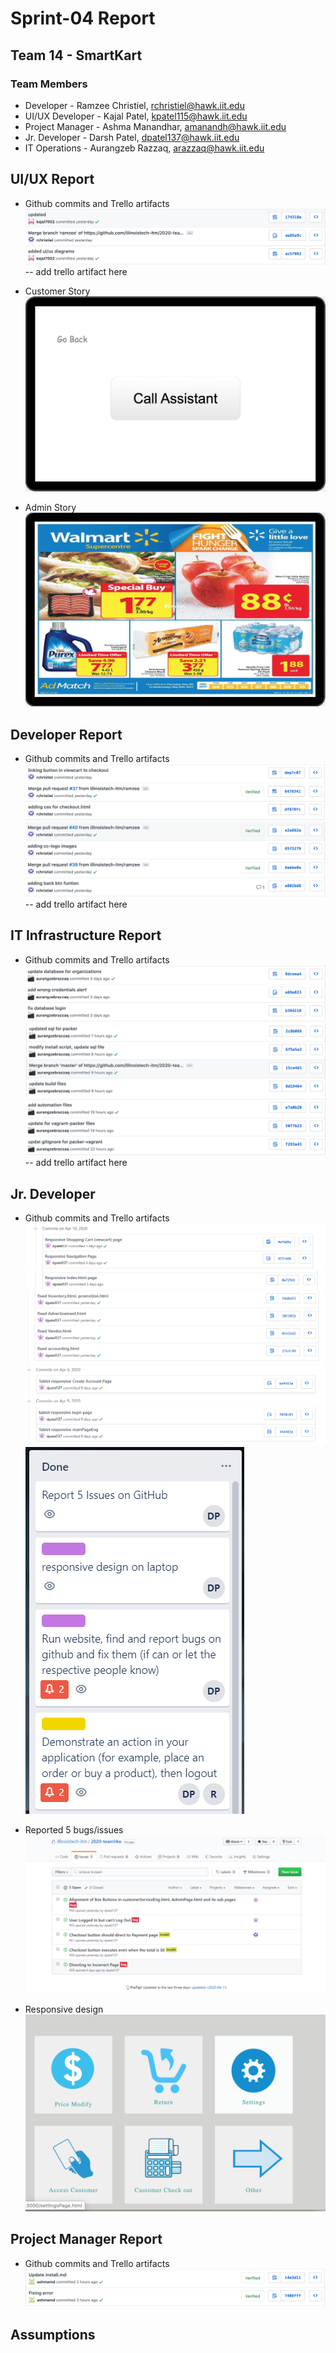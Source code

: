 # Sprint-04 Report

## Team 14 - SmartKart

### Team Members

* Developer - Ramzee Christiel, rchristiel@hawk.iit.edu
* UI/UX Developer - Kajal Patel, kpatel115@hawk.iit.edu
* Project Manager - Ashma Manandhar, amanandh@hawk.iit.edu
* Jr. Developer - Darsh Patel, dpatel137@hawk.iit.edu
* IT Operations - Aurangzeb Razzaq, arazzaq@hawk.iit.edu

 ## UI/UX Report

* Github commits and Trello artifacts
![Commits 1](../webApp/KajalCommits.png)
-- add trello artifact here

* Customer Story
 ![Customer Accessibility](../../diagrams/UI-UX/Customer_story_ss/customerAccessibilitypage.png)

* Admin Story
![Admin Print page](../../diagrams/UI-UX/admin_story_screenshots/adminPrintpage.png)

## Developer Report

* Github commits and Trello artifacts
![Commits 1](../webApp/RamzeeCommits.png)
![Commits 2](../webApp/RamzeeCommits1.png)
-- add trello artifact here

## IT Infrastructure Report

* Github commits and Trello artifacts
![Commits 1](../webApp/ZabeCommits.png)
![Commits 2](../webApp/ZabeCommits1.png)
![Commits 3](../webApp/ZabeCommits2.png)
-- add trello artifact here


## Jr. Developer

* Github commits and Trello artifacts
![Commits 1](../webApp/DarshCommits.png)
![Commits 2](../webApp/DarshCommits1.png)
![Commits 3](../webApp/DarshCommits2.png)
![Commits 4](../webApp/DarshCommits3.png)
![Trello Artifacts](../webApp/DarshTrello.PNG)

* Reported 5 bugs/issues
![Github Issues](../webApp/DarshIssues.png)

* Responsive design
![Responsive design](../webApp/DarshResponsiveDesign.png)

## Project Manager Report

* Github commits and Trello artifacts
![Commits 1](../webApp/AshmaCommits.png)

## Assumptions


